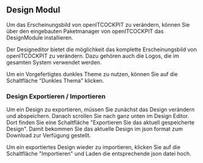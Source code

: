 ## Design Modul

Um das Erscheinungsbild von openITCOCKPIT zu verändern, können Sie über den eingebauten Paketmanager von openITCOCKPIT das DesignModule installieren.

Der Designeditor bietet die möglichkeit das komplette Erscheinungsbild von openITCOCKPIT zu verändern. Dazu gehören auch die Logos, die im gesamten System verwendet werden.

Um ein Vorgefertigtes dunkles Theme zu nutzen, können Sie auf die Schaltfläche "Dunkles Thema" klicken.

### Design Exportieren / Importieren

Um ein Design zu exportieren, müssen Sie zunächst das Design verändern und abspeichern. Danach scrollen Sie nach ganz unten im Design Editor. Dort finden Sie eine Schaltfläche "Exportieren Sie das aktuell gespeicherte Design". Damit bekommen Sie das aktuelle Design im json format zum Download zur Verfügung gestellt.

Um ein exportiertes Design wieder zu importieren, klicken Sie auf die Schaltfläche "Importieren" und Laden die entsprechende json datei hoch.